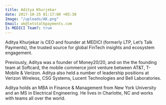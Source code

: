 ```yaml
---
title: Aditya Khurjekar
date: 2017-10-25 01:17:00 +05:30
Image: "/uploads/AK.png"
Email: ak@letstalkpayments.com
Is MEDICI Team?: true
---
```


Aditya Khurjekar is CEO and founder at MEDICI (formerly LTP, Let’s Talk Payments), the trusted source for global FinTech insights and ecosystem engagement. 

Previously, Aditya was a founder of Money20/20, and on the the founding team at Softcard, the mobile commerce joint venture between AT&T, T-Mobile & Verizon. Aditya also held a number of leadership positions at Verizon Wireless, CSG Systems, Lucent Technologies and Bell Laboratories.

Aditya holds an MBA in Finance & Management from New York University and an MS in Electrical Engineering. He lives in Charlotte, NC and works with teams all over the world.